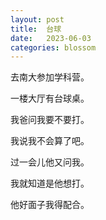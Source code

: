 ```yaml
---
layout: post
title:  台球
date:   2023-06-03
categories: blossom
---
```


去南大参加学科营。

一楼大厅有台球桌。

我爸问我要不要打。

我说我不会算了吧。

过一会儿他又问我。

我就知道是他想打。

他好面子我得配合。